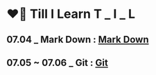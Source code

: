 # ❤️‍🔥 Till I Learn	T  _  I  _  L



## 07.04 _ Mark Down : [Mark Down](markDown/markDown_summary.md)



## 07.05 ~ 07.06 _ Git : [Git](git/Git_summary.md)

